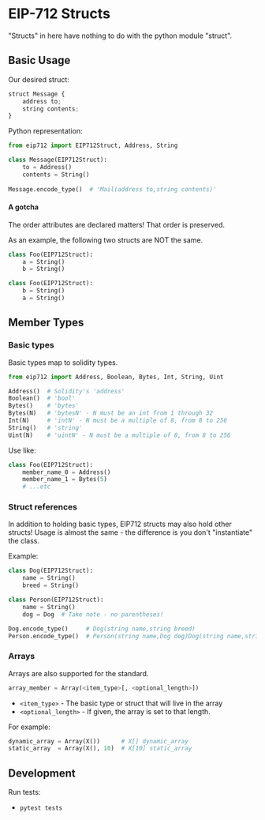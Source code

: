 # EIP-712 Structs

"Structs" in here have nothing to do with the python module "struct".

## Basic Usage

Our desired struct:
```javascript
struct Message {
    address to;
    string contents;
}
```

Python representation:
```python
from eip712 import EIP712Struct, Address, String

class Message(EIP712Struct):
    to = Address()
    contents = String()
    
Message.encode_type()  # 'Mail(address to,string contents)'
```

#### A gotcha
The order attributes are declared matters! That order is preserved.

As an example, the following two structs are NOT the same.

```python
class Foo(EIP712Struct):
    a = String()
    b = String()

class Foo(EIP712Struct):
    b = String()
    a = String()
```

## Member Types

### Basic types
Basic types map to solidity types.

```python
from eip712 import Address, Boolean, Bytes, Int, String, Uint

Address()  # Solidity's 'address'
Boolean()  # 'bool'
Bytes()    # 'bytes'
Bytes(N)   # 'bytesN' - N must be an int from 1 through 32
Int(N)     # 'intN' - N must be a multiple of 8, from 8 to 256
String()   # 'string'
Uint(N)    # 'uintN' - N must be a multiple of 8, from 8 to 256
```

Use like:
```python
class Foo(EIP712Struct):
    member_name_0 = Address()
    member_name_1 = Bytes(5)
    # ...etc
```

### Struct references
In addition to holding basic types, EIP712 structs may also hold other structs!
Usage is almost the same - the difference is you don't "instantiate" the class.

Example:
```python
class Dog(EIP712Struct):
    name = String()
    breed = String()

class Person(EIP712Struct):
    name = String()
    dog = Dog  # Take note - no parentheses!

Dog.encode_type()     # Dog(string name,string breed)
Person.encode_type()  # Person(string name,Dog dog)Dog(string name,string breed)
```

### Arrays
Arrays are also supported for the standard.

```python
array_member = Array(<item_type>[, <optional_length>])
```

- `<item_type>` - The basic type or struct that will live in the array
- `<optional_length>` - If given, the array is set to that length.

For example:
```python
dynamic_array = Array(X())      # X[] dynamic_array
static_array  = Array(X(), 10)  # X[10] static_array
```

## Development
Run tests:
- `pytest tests`
